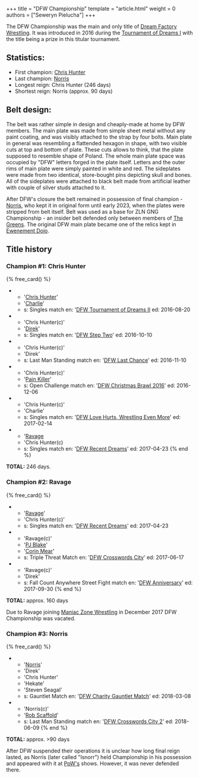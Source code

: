 +++
title = "DFW Championship"
template = "article.html"
weight = 0
authors = ["Seweryn Pielucha"]
+++

The DFW Championship was the main and only title of [Dream Factory Wrestling](@/o/dfw.md). It was introduced in 2016 during the [Tournament of Dreams I](@/e/dfw/2016-06-11-dfw-tournament-of-dreams-1.md) with the title being a prize in this titular tournament.

## Statistics:
* First champion: [Chris Hunter](@/w/chris-hunter.md)
* Last champion: [Norris](@/w/isnorr-md.)
* Longest reign: Chris Hunter (246 days)
* Shortest reign: Norris (approx. 90 days)

## Belt design:

The belt was rather simple in design and cheaply-made at home by DFW members. The main plate was made from simple sheet metal without any paint coating, and was visibly attached to the strap by four bolts. 
Main plate in general was resembling a flattended hexagon in shape, with two visible cuts at top and bottom of plate. These cuts allows to think, that the plate supposed to resemble shape of Poland. The whole main plate space was occupied by "DFW" letters forged in the plate itself. Letters and the outer rims of main plate were simply painted in white and red.
The sideplates were made from two identical, store-bought pins depicting skull and bones.
All of the sideplates were attached to black belt made from artificial leather with couple of silver studs attached to it. 

After DFW's closure the belt remained in possession of final champion - [Norris](@/w/isnorr-md.), who kept it in original form until early 2023, when the plates were stripped from belt itself. Belt was used as a base for ZLN GNG Championship - an insider belt defended only between members of [The Greens](@/a/the-greens.md). The original DFW main plate became one of the relics kept in [Ewenement Dojo](@/o/ewenement-dojo.md).

## Title history

### Champion #1: Chris Hunter

{% free_card() %}
- - '[Chris Hunter](@/w/chris-hunter.md)'
  - '[Charlie](@/w/madman-charlie.md)'
  - s: Singles match
    en: '[DFW Tournament of Dreams II](@/e/dfw/2016-08-20-dfw-tournament-of-dreams-2.md)
    ed: 2016-08-20
- - 'Chris Hunter(c)'
  - '[Direk](@/w/direk.md)'
  - s: Singles match
    en: '[DFW Step Two](@/e/dfw/2016-10-10-dfw-step-two.md)'
    ed: 2016-10-10
- - 'Chris Hunter(c)'
  - 'Direk'
  - s: Last Man Standing match
    en: '[DFW Last Chance](@/e/dfw/2016-11-10-dfw-last-chance.md)'
    ed: 2016-11-10
- - 'Chris Hunter(c)'
  - '[Pain Killer](@/w/pain-killer.md)'
  - s: Open Challenge match
    en: '[DFW Christmas Brawl 2016](@/e/dfw/2016-12-06-dfw-christmas-brawl.md)'
    ed: 2016-12-06
- - 'Chris Hunter(c)'
  - 'Charlie'
  - s: Singles match
    en: '[DFW Love Hurts, Wrestling Even More](@/e/dfw/2017-02-14-dfw-love-hurts-wrestling-even-more.md)'
    ed: 2017-02-14
- - '[Ravage](@/w/rafael-kid.md)
  - 'Chris Hunter(c)
  - s: Singles match
    en: '[DFW Recent Dreams](@/e/dfw/2017-04-23-dfw-recent-dreams.md)'
    ed: 2017-04-23
{% end %}
  
**TOTAL:** 246 days.

### Champion #2: Ravage

{% free_card() %}
- - '[Ravage](@/w/rafael-kid.md)'
  - 'Chris Hunter(c)'
  - s: Singles match
    en: '[DFW Recent Dreams](@/e/dfw/2017-04-23-dfw-recent-dreams.md)'
    ed: 2017-04-23
- - 'Ravage(c)'
  - '[PJ Blake](@/w/pj-blake.md)'
  - '[Corin Mear](@/w/corin-mear.md)'
  - s: Triple Threat Match
    en: '[DFW Crosswords City](@/e/dfw/2017-06-17-dfw-crosswords-city.md)'
    ed: 2017-06-17
- - 'Ravage(c)'
  - 'Direk'
  - s: Fall Count Anywhere Street Fight match
    en: '[DFW Anniversary](@/e/dfw/2017-09-30-dfw-anniversary.md)'
    ed: 2017-09-30
{% end %}

**TOTAL:** approx. 160 days

Due to Ravage joining [Maniac Zone Wrestling](@/o/mzw.md) in December 2017 DFW Championship was vacated.

### Champion #3: Norris

{% free_card() %}
- - '[Norris](@/w/isnorr.md)'
  - 'Direk'
  - 'Chris Hunter'
  - 'Hekate'
  - 'Steven Seagal'
  - s: Gauntlet Match
    en: '[DFW Charity Gauntlet Match](@/e/dfw/2018-03-08-dfw-charity-gauntlet-match.md)'
    ed: 2018-03-08
- - 'Norris(c)'
  - '[Rob Scaffold](@/w/rob-scaffold.md)'
  - s: Last Man Standing match
    en: '[DFW Crosswords City 2](@/e/dfw/2018-06-09-dfw-crosswords-city-2.md)'
    ed: 2018-06-09
  {% end %}

**TOTAL:** approx. >90 days

After DFW suspended their operations it is unclear how long final reign lasted, as Norris (later called "Isnorr") held Championship in his possession and appeared with it at [PpW's](@/o/ppw.md) shows. However, it was never defended there.
